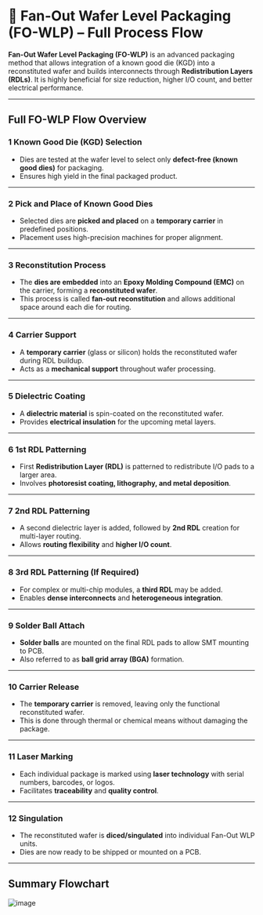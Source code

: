 # 🧠 Fan-Out Wafer Level Packaging (FO-WLP) – Full Process Flow

**Fan-Out Wafer Level Packaging (FO-WLP)** is an advanced packaging method that allows integration of a known good die (KGD) into a reconstituted wafer and builds interconnects through **Redistribution Layers (RDLs)**. It is highly beneficial for size reduction, higher I/O count, and better electrical performance.

---

## Full FO-WLP Flow Overview

### 1️ Known Good Die (KGD) Selection
- Dies are tested at the wafer level to select only **defect-free (known good dies)** for packaging.
- Ensures high yield in the final packaged product.

---

### 2️ Pick and Place of Known Good Dies
- Selected dies are **picked and placed** on a **temporary carrier** in predefined positions.
- Placement uses high-precision machines for proper alignment.

---

### 3️ Reconstitution Process
- The **dies are embedded** into an **Epoxy Molding Compound (EMC)** on the carrier, forming a **reconstituted wafer**.
- This process is called **fan-out reconstitution** and allows additional space around each die for routing.

---

### 4️ Carrier Support
- A **temporary carrier** (glass or silicon) holds the reconstituted wafer during RDL buildup.
- Acts as a **mechanical support** throughout wafer processing.

---

### 5️ Dielectric Coating
- A **dielectric material** is spin-coated on the reconstituted wafer.
- Provides **electrical insulation** for the upcoming metal layers.

---

### 6️ 1st RDL Patterning
- First **Redistribution Layer (RDL)** is patterned to redistribute I/O pads to a larger area.
- Involves **photoresist coating, lithography, and metal deposition**.

---

### 7️ 2nd RDL Patterning
- A second dielectric layer is added, followed by **2nd RDL** creation for multi-layer routing.
- Allows **routing flexibility** and **higher I/O count**.

---

### 8️ 3rd RDL Patterning (If Required)
- For complex or multi-chip modules, a **third RDL** may be added.
- Enables **dense interconnects** and **heterogeneous integration**.

---

### 9️ Solder Ball Attach
- **Solder balls** are mounted on the final RDL pads to allow SMT mounting to PCB.
- Also referred to as **ball grid array (BGA)** formation.

---

### 10 Carrier Release
- The **temporary carrier** is removed, leaving only the functional reconstituted wafer.
- This is done through thermal or chemical means without damaging the package.

---

### 1️1 Laser Marking
- Each individual package is marked using **laser technology** with serial numbers, barcodes, or logos.
- Facilitates **traceability** and **quality control**.

---

### 1️2 Singulation
- The reconstituted wafer is **diced/singulated** into individual Fan-Out WLP units.
- Dies are now ready to be shipped or mounted on a PCB.

---

##  Summary Flowchart

![image](https://github.com/user-attachments/assets/1fde2a79-f60a-42ab-9c8b-218c1b68809a)


